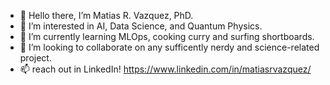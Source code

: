 - 👋 Hello there, I’m Matias R. Vazquez, PhD.
- 👀 I’m interested in AI, Data Science, and Quantum Physics.
- 🌱 I’m currently learning MLOps, cooking curry and surfing shortboards.
- 💞️ I’m looking to collaborate on any sufficently nerdy and science-related project.
- 📫 reach out in LinkedIn! https://www.linkedin.com/in/matiasrvazquez/

<!---
matiasrvazquez/matiasrvazquez is a ✨ special ✨ repository because its `README.md` (this file) appears on your GitHub profile.
You can click the Preview link to take a look at your changes.
--->
